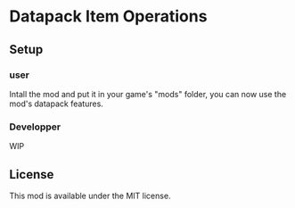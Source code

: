 # Datapack Item Operations

## Setup

### user
Intall the mod and put it in your game's "mods" folder, you can now use the mod's datapack features.

### Developper
WIP
## License

This mod is available under the MIT license.
